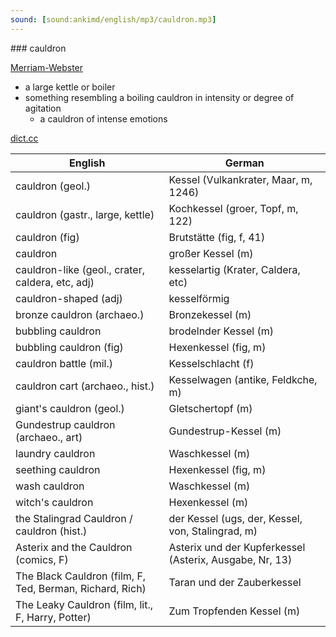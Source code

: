 ```yaml
---
sound: [sound:ankimd/english/mp3/cauldron.mp3]
---
```


\### cauldron

[Merriam-Webster](https://www.merriam-webster.com/dictionary/cauldron)

- a large kettle or boiler
- something resembling a boiling cauldron in intensity or degree of agitation
    - a cauldron of intense emotions

[dict.cc](https://www.dict.cc/cauldron)

| English        | German       |
| -------------- | ------------ |
| cauldron (geol.) | Kessel (Vulkankrater, Maar, m, 1246) |
| cauldron (gastr., large, kettle) | Kochkessel (groer, Topf, m, 122) |
| cauldron (fig) | Brutstätte (fig, f, 41) |
| cauldron | großer Kessel (m) |
| cauldron-like (geol., crater, caldera, etc, adj) | kesselartig (Krater, Caldera, etc) |
| cauldron-shaped (adj) | kesselförmig |
| bronze cauldron (archaeo.) | Bronzekessel (m) |
| bubbling cauldron | brodelnder Kessel (m) |
| bubbling cauldron (fig) | Hexenkessel (fig, m) |
| cauldron battle (mil.) | Kesselschlacht (f) |
| cauldron cart (archaeo., hist.) | Kesselwagen (antike, Feldkche, m) |
| giant's cauldron (geol.) | Gletschertopf (m) |
| Gundestrup cauldron (archaeo., art) | Gundestrup-Kessel (m) |
| laundry cauldron | Waschkessel (m) |
| seething cauldron | Hexenkessel (fig, m) |
| wash cauldron | Waschkessel (m) |
| witch's cauldron | Hexenkessel (m) |
| the Stalingrad Cauldron / cauldron (hist.) | der Kessel (ugs, der, Kessel, von, Stalingrad, m) |
| Asterix and the Cauldron (comics, F) | Asterix und der Kupferkessel (Asterix, Ausgabe, Nr, 13) |
| The Black Cauldron (film, F, Ted, Berman, Richard, Rich) | Taran und der Zauberkessel |
| The Leaky Cauldron (film, lit., F, Harry, Potter) | Zum Tropfenden Kessel (m) |
